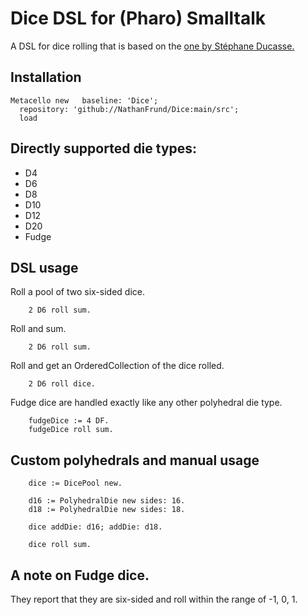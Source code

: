 # Dice DSL for (Pharo) Smalltalk

A DSL for dice rolling that is based on the [one by 
Stéphane Ducasse.](https://github.com/Ducasse/Dice)

## Installation  

``` smalltalk
Metacello new	baseline: 'Dice';
  repository: 'github://NathanFrund/Dice:main/src';
  load
```
## Directly supported die types:

* D4
* D6
* D8
* D10
* D12
* D20
* Fudge

## DSL usage

Roll a pool of two six-sided dice.
``` smalltalk
    2 D6 roll sum.
```

Roll and sum.
``` smalltalk
    2 D6 roll sum.
```

Roll and get an OrderedCollection of the dice rolled.
``` smalltalk
    2 D6 roll dice.
```

Fudge dice are handled exactly like any other polyhedral die type.
``` smalltalk
    fudgeDice := 4 DF.
    fudgeDice roll sum.
```

## Custom polyhedrals and manual usage
``` smalltalk
    dice := DicePool new.

    d16 := PolyhedralDie new sides: 16.
    d18 := PolyhedralDie new sides: 18.

    dice addDie: d16; addDie: d18.

    dice roll sum.
```

## A note on Fudge dice.

They report that they are six-sided and roll within the range of -1, 0, 1.
